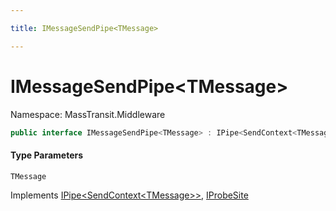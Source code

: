 ```yaml
---

title: IMessageSendPipe<TMessage>

---
```


# IMessageSendPipe\<TMessage\>

Namespace: MassTransit.Middleware

```csharp
public interface IMessageSendPipe<TMessage> : IPipe<SendContext<TMessage>>, IProbeSite
```

#### Type Parameters

`TMessage`<br/>

Implements [IPipe\<SendContext\<TMessage\>\>](../masstransit/ipipe-1), [IProbeSite](../masstransit/iprobesite)
